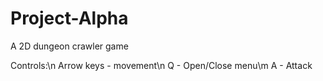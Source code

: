 # Project-Alpha
A 2D dungeon crawler game


Controls:\n
Arrow keys - movement\n
Q - Open/Close menu\m
A - Attack

